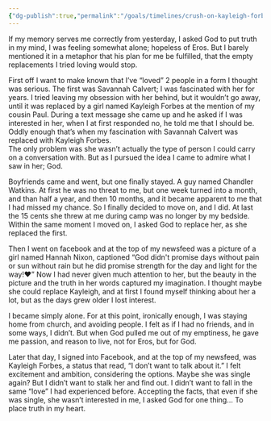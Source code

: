 ```yaml
---
{"dg-publish":true,"permalink":"/goals/timelines/crush-on-kayleigh-forbes/","title":"Crush on Kayleigh Forbes","created":"","updated":""}
---
```



If my memory serves me correctly from yesterday, I asked God to put truth in my mind, I was feeling somewhat alone; hopeless of Eros. But I barely mentioned it in a metaphor that his plan for me be fulfilled, that the empty replacements I tried loving would stop. 

First off I want to make known that I’ve “loved” 2 people in a form I thought was serious. The first was Savannah Calvert; I was fascinated with her for years. I tried leaving my obsession with her behind, but it wouldn’t go away, until it was replaced by a girl named Kayleigh Forbes at the mention of my cousin Paul. During a text message she came up and he asked if I was interested in her, when I at first responded no, he told me that I should be. Oddly enough that’s when my fascination with Savannah Calvert was replaced with Kayleigh Forbes.  
The only problem was she wasn’t actually the type of person I could carry on a conversation with. But as I pursued the idea I came to admire what I saw in her; God. 

Boyfriends came and went, but one finally stayed. A guy named Chandler Watkins. At first he was no threat to me, but one week turned into a month, and than half a year, and then 10 months, and it became apparent to me that I had missed my chance. So I finally decided to move on, and I did. At last the 15 cents she threw at me during camp was no longer by my bedside. Within the same moment I moved on, I asked God to replace her, as she replaced the first. 

Then I went on facebook and at the top of my newsfeed was a picture of a girl named Hannah Nixon, captioned “God didn't promise days without pain or sun without rain but he did promise strength for the day and light for the way!♥” Now I had never given much attention to her, but the beauty in the picture and the truth in her words captured my imagination. I thought maybe she could replace Kayleigh, and at first I found myself thinking about her a lot, but as the days grew older I lost interest. 

I became simply alone. For at this point, ironically enough, I was staying home from church, and avoiding people. I felt as if I had no friends, and in some ways, I didn’t. But when God pulled me out of my emptiness, he gave me passion, and reason to live, not for Eros, but for God. 

Later that day, I signed into Facebook, and at the top of my newsfeed, was Kayleigh Forbes, a status that read, “I don’t want to talk about it.” I felt excitement and ambition, considering the options. Maybe she was single again? But I didn’t want to stalk her and find out. I didn’t want to fall in the same “love” I had experienced before. Accepting the facts, that even if she was single, she wasn’t interested in me, I asked God for one thing… To place truth in my heart.